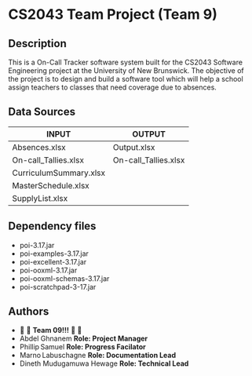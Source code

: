 # CS2043 Team Project (Team 9)

## Description

This is a On-Call Tracker software system built for the CS2043 Software Engineering project at the University of New Brunswick.
The objective of  the project is to design and build a software tool which will help a school assign teachers to classes that need coverage due to absences.

## Data Sources

|    **INPUT**            | **OUTPUT**              |
|-------------------------|-------------------------|
| Absences.xlsx           | Output.xlsx             |
| On-call_Tallies.xlsx    | On-call_Tallies.xlsx    |
| CurriculumSummary.xlsx  |                         |
| MasterSchedule.xlsx     |                         |
| SupplyList.xlsx         |                         |

## Dependency files
- poi-3.17.jar
- poi-examples-3.17.jar
- poi-excellent-3.17.jar
- poi-ooxml-3.17.jar
- poi-ooxml-schemas-3.17.jar
- poi-scratchpad-3-17.jar

## Authors

- :raised_hands: :raised_hands: **Team 09!!!** :raised_hands: :raised_hands:
- Abdel Ghnanem  **Role: Project Manager**
- Phillip Samuel **Role: Progress Facilator**
- Marno Labuschagne **Role: Documentation Lead**
- Dineth Mudugamuwa Hewage **Role: Technical Lead**
